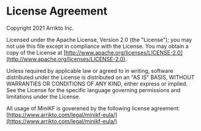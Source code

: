 # License Agreement

Copyright 2021 Arrikto Inc. 

Licensed under the Apache License, Version 2.0 (the "License");
you may not use this file except in compliance with the License.
You may obtain a copy of the License at [http://www.apache.org/licenses/LICENSE-2.0](http://www.apache.org/licenses/LICENSE-2.0).

Unless required by applicable law or agreed to in writing, software
distributed under the License is distributed on an "AS IS" BASIS,
WITHOUT WARRANTIES OR CONDITIONS OF ANY KIND, either express or implied.
See the License for the specific language governing permissions and
limitations under the License.

All usage of MiniKF is goverened by the following license agreement: [https://www.arrikto.com/legal/minikf-eula/](https://www.arrikto.com/legal/minikf-eula/)
